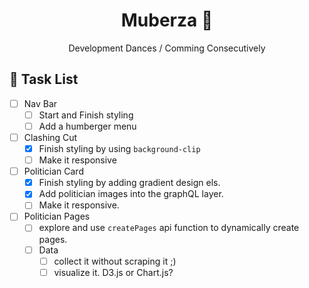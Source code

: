 
<p align="center">
  <!--<a href="https://www.gatsbyjs.com">
    <img alt="Gatsby" src="https://www.gatsbyjs.com/Gatsby-Monogram.svg" width="60" />
  </a>-->
</p>
<h1 align="center">
   Muberza 💢
</h1>
<p align= "center">Development Dances / Comming Consecutively</p>

## 🔨 Task List 
- [ ] Nav Bar
  - [ ] Start and Finish styling 
  - [ ] Add a humberger menu
- [ ] Clashing Cut 
  - [x] Finish styling by using `background-clip`
  - [ ] Make it responsive
- [ ] Politician Card
  - [x] Finish styling by adding gradient design els.
  - [x] Add politician images into the graphQL layer.
  - [ ] Make it responsive.
- [ ] Politician Pages
  - [ ] explore and use `createPages` api function to dynamically create pages.
  - [ ] Data
    - [ ] collect it without scraping it ;)
    - [ ] visualize  it. D3.js or Chart.js?
